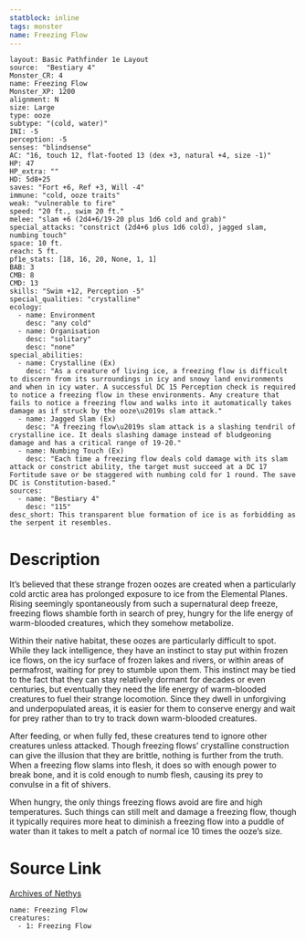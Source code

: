 ```yaml
---
statblock: inline
tags: monster
name: Freezing Flow
---
```

```statblock
layout: Basic Pathfinder 1e Layout
source:  "Bestiary 4"
Monster_CR: 4
name: Freezing Flow
Monster_XP: 1200
alignment: N
size: Large
type: ooze
subtype: "(cold, water)"
INI: -5
perception: -5
senses: "blindsense"
AC: "16, touch 12, flat-footed 13 (dex +3, natural +4, size -1)"
HP: 47
HP_extra: ""
HD: 5d8+25
saves: "Fort +6, Ref +3, Will -4"
immune: "cold, ooze traits"
weak: "vulnerable to fire"
speed: "20 ft., swim 20 ft."
melee: "slam +6 (2d4+6/19-20 plus 1d6 cold and grab)"
special_attacks: "constrict (2d4+6 plus 1d6 cold), jagged slam, numbing touch"
space: 10 ft.
reach: 5 ft.
pf1e_stats: [18, 16, 20, None, 1, 1]
BAB: 3
CMB: 8
CMD: 13
skills: "Swim +12, Perception -5"
special_qualities: "crystalline"
ecology:
  - name: Environment
    desc: "any cold"
  - name: Organisation
    desc: "solitary"
    desc: "none"
special_abilities:
  - name: Crystalline (Ex)
    desc: "As a creature of living ice, a freezing flow is difficult to discern from its surroundings in icy and snowy land environments and when in icy water. A successful DC 15 Perception check is required to notice a freezing flow in these environments. Any creature that fails to notice a freezing flow and walks into it automatically takes damage as if struck by the ooze\u2019s slam attack."
  - name: Jagged Slam (Ex)
    desc: "A freezing flow\u2019s slam attack is a slashing tendril of crystalline ice. It deals slashing damage instead of bludgeoning damage and has a critical range of 19-20."
  - name: Numbing Touch (Ex)
    desc: "Each time a freezing flow deals cold damage with its slam attack or constrict ability, the target must succeed at a DC 17 Fortitude save or be staggered with numbing cold for 1 round. The save DC is Constitution-based."
sources:
  - name: "Bestiary 4"
    desc: "115"
desc_short: This transparent blue formation of ice is as forbidding as the serpent it resembles.
```
# Description
It’s believed that these strange frozen oozes are created when a particularly cold arctic area has prolonged exposure to ice from the Elemental Planes. Rising seemingly spontaneously from such a supernatural deep freeze, freezing flows shamble forth in search of prey, hungry for the life energy of warm-blooded creatures, which they somehow metabolize.

Within their native habitat, these oozes are particularly difficult to spot. While they lack intelligence, they have an instinct to stay put within frozen ice flows, on the icy surface of frozen lakes and rivers, or within areas of permafrost, waiting for prey to stumble upon them. This instinct may be tied to the fact that they can stay relatively dormant for decades or even centuries, but eventually they need the life energy of warm-blooded creatures to fuel their strange locomotion. Since they dwell in unforgiving and underpopulated areas, it is easier for them to conserve energy and wait for prey rather than to try to track down warm-blooded creatures.

After feeding, or when fully fed, these creatures tend to ignore other creatures unless attacked. Though freezing flows’ crystalline construction can give the illusion that they are brittle, nothing is further from the truth. When a freezing flow slams into flesh, it does so with enough power to break bone, and it is cold enough to numb flesh, causing its prey to convulse in a fit of shivers.

When hungry, the only things freezing flows avoid are fire and high temperatures. Such things can still melt and damage a freezing flow, though it typically requires more heat to diminish a freezing flow into a puddle of water than it takes to melt a patch of normal ice 10 times the ooze’s size.
# Source Link
[Archives of Nethys](https://aonprd.com/MonsterDisplay.aspx?ItemName=Freezing%20Flow)
```encounter-table
name: Freezing Flow
creatures:
  - 1: Freezing Flow
```
